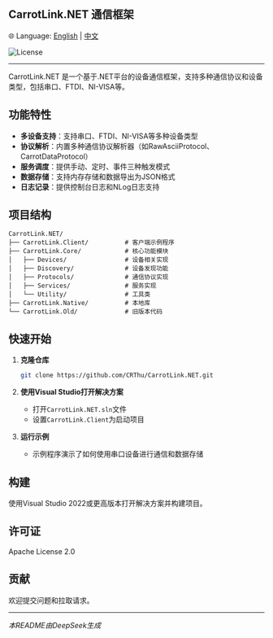 ## CarrotLink.NET 通信框架

🌐 Language: [English](README.md) | [中文](README.zh-CN.md)

![License](https://img.shields.io/badge/License-Apache%202.0-blue.svg)

---

CarrotLink.NET 是一个基于.NET平台的设备通信框架，支持多种通信协议和设备类型，包括串口、FTDI、NI-VISA等。

## 功能特性

- **多设备支持**：支持串口、FTDI、NI-VISA等多种设备类型
- **协议解析**：内置多种通信协议解析器（如RawAsciiProtocol、CarrotDataProtocol）
- **服务调度**：提供手动、定时、事件三种触发模式
- **数据存储**：支持内存存储和数据导出为JSON格式
- **日志记录**：提供控制台日志和NLog日志支持

## 项目结构

```
CarrotLink.NET/
├── CarrotLink.Client/          # 客户端示例程序
├── CarrotLink.Core/            # 核心功能模块
│   ├── Devices/                # 设备相关实现
│   ├── Discovery/              # 设备发现功能
│   ├── Protocols/              # 通信协议实现
│   ├── Services/               # 服务实现
│   └── Utility/                # 工具类
├── CarrotLink.Native/          # 本地库
└── CarrotLink.Old/             # 旧版本代码
```

## 快速开始

1. **克隆仓库**
   ```bash
   git clone https://github.com/CRThu/CarrotLink.NET.git
   ```

2. **使用Visual Studio打开解决方案**
   - 打开`CarrotLink.NET.sln`文件
   - 设置`CarrotLink.Client`为启动项目

3. **运行示例**
   - 示例程序演示了如何使用串口设备进行通信和数据存储

## 构建

使用Visual Studio 2022或更高版本打开解决方案并构建项目。

## 许可证

Apache License 2.0

## 贡献

欢迎提交问题和拉取请求。

---

*本README由DeepSeek生成*